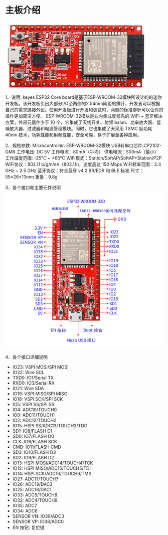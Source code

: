 # 主板介绍
![Img](/media/img-20230329114812.png)

 1、说明:
keyes ESP32 Core board是基于ESP-WROOM-32模块所设计的的迷你开发板。该开发板引出大部分I/O至两侧的2.54mm间距的排针，开发者可以根据自己的需求连接外设。使用开发板进行开发和调试时，两侧的标准排针可以让你的操作更加简洁方便。
   ESP-WROOM-32模块是业内集成度领先的 WiFi + 蓝牙解决方案，外部元器件少于 10 个，它集成了天线开关、射频 balun、功率放大器、低噪放大器、过滤器和电源管理模块。同时，它也集成了天采用 TSMC 低功耗 40nm 技术，功耗性能和射频性能，安全可靠，易于扩展至各种应用。

 2、规格参数:
Microcontroller: ESP-WROOM-32模块
USB转串口芯片:CP2102-GMR
工作电压:	DC 5V
工作电流：80mA（平均）
供电电流：500mA（最小）
工作温度范围: -25°C ~ +65°C 
WiFi模式：Station/SoftAP/SoftAP+Station/P2P
WiFi协议：802.11 b/g/n/e/i（802.11n，速度高达 150 Mbps
WiFi频率范围：2.4 GHz ~ 2.5 GHz
蓝牙协议：符合蓝牙 v4.2 BR/EDR 和 BLE 标准
尺寸：55×26×13mm
重量：9.8g

 3、各个接口和主要元件说明
![Img](/media/img-20230329115613.png)

 4、各个接口详细说明
- IO23: VSPI MOSI/SPI MOSI
- IO22: Wire SCL
- TXD0: IO1/Serial TX
- RXD0: IO3/Serial RX
- IO21: Wire SDA
- IO19: VSPI MISO/SPI MISO
- IO18: VSPI SCK/SPI SCK
- IO5: VSPI SS/SPI SS
- IO4: ADC10/TOUCH0
- IO0: ADC11/TOUCH1
- IO2: ADC12/TOUCH2
- IO15: HSPI SS/ADC13/TOUCH3/TDO
- SD1: IO8/FLASH D1
- SD0: IO7/FLASH D0
- CLK: IO6/FLASH SCK
- CMD: IO11/FLASH CMD
- SD3: IO10/FLASH D3
- SD2: IO9/FLASH D2
- IO13: HSPI MOSI/ADC14/TOUCH4/TCK
- IO12: HSPI MISO/ADC15/TOUCH5/TDI
- IO14: HSPI SCK/ADC16/TOUCH6/TMS
- IO27: ADC17/TOUCH7
- IO26: ADC19/DAC2
- IO25: ADC18/DAC1
- IO33: ADC5/TOUCH8
- IO32: ADC4/TOUCH9
- IO35: ADC7
- IO34: ADC6
- SENSOR VN: IO39/ADC3
- SENSOR VP: IO36/ADC0
- EN 按钮: 复位键









